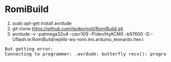 # RomiBuild

1. sudo apt-get install avrdude
1. git clone https://github.com/jpokornyiii/RomiBuild.git
1. avrdude -v -patmega32u4 -cavr109 -P/dev/ttyACM0 -b57600 -D -Uflash:w:RomiBuild/wpilib-ws-romi.ino.arduino_leonardo.hex:i

<pre>
But getting error:
Connecting to programmer: .avrdude: butterfly_recv(): programmer is not responding
</pre>
